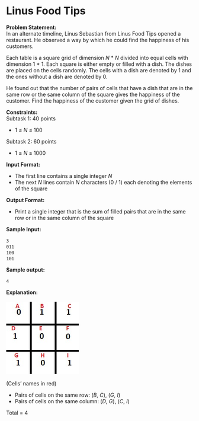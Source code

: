 # Linus Food Tips

**Problem Statement:** <br>
In an alternate timeline, Linus Sebastian from Linus Food Tips opened a restaurant. He observed a way by which he could find the happiness of his customers. 

Each table is a square grid of dimension _N_ * _N_ divided into equal cells with dimension 1 * 1. Each square is either empty or filled with a dish. The dishes are placed on the cells randomly. The cells with a dish are denoted by 1 and the ones without a dish are denoted by 0.

He found out that the number of pairs of cells that have a dish that are in the same row or the same column of the square gives the happiness of the customer. Find the happiness of the customer given the grid of dishes.

**Constraints:** <br>
Subtask 1: 40 points
 - 1 &le; _N_ &le; 100

Subtask 2: 60 points
 - 1 &le; _N_ &le; 1000

**Input Format:** <br>
 - The first line contains a single integer _N_
 - The next _N_ lines contain _N_ characters (0 / 1) each denoting the elements of the square

**Output Format:** <br>
 - Print a single integer that is the sum of filled pairs that are in the same row or in the same column of the square

**Sample Input:** <br>
```
3
011
100
101
```

**Sample output:** <br>
```
4
```

**Explanation:** <br><br>
<img src="grid.jpg"/>

(Cells’ names in red)
 - Pairs of cells on the same row: (_B_, _C_), (_G_, _I_)
 - Pairs of cells on the same column: (_D_, _G_), (_C_, _I_)

Total = 4